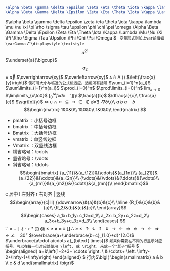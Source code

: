 ```latex
\alpha \beta \gamma \delta \epsilon \zeta \eta \theta \iota \kappa \lambda \mu \nu \xi \pi \rho \sigma \tau \upsilon \phi \chi \psi \omega
\Alpha \Beta \Gamma \Delta \Epsilon \Zeta \Eta \Theta \Iota \Kappa \Lambda \Mu \Nu \Xi \Pi \Rho \Sigma \Tau \Upsilon \Phi \Chi \Psi \Omega
```
$\alpha \beta \gamma \delta \epsilon \zeta \eta \theta \iota \kappa \lambda \mu \nu \xi \pi \rho \sigma \tau \upsilon \phi \chi \psi \omega \Alpha \Beta \Gamma \Delta \Epsilon \Zeta \Eta \Theta \Iota \Kappa \Lambda \Mu \Nu \Xi \Pi \Rho \Sigma \Tau \Upsilon \Phi \Chi \Psi \Omega $
` 变量形式则加上var前缀如 \varGamma` $\varGamma$
`\displaystyle` `\textstyle`
$$a^{21}$$
$\underset{a}{\bigcup}$
$$a_2$$
$\pm$
$\vec a$ $\overrightarrow{xy}$ $\overleftarrow{xy}$
$\mathtt{A}$ $\mathbb{A}$ $\mathsf{A}$
$\langle\rangle$
$\left(\frac{x}{y}\right)$ `使符号大小与临近的公式相适应，适用所有括号`
$\sum_{i=1}^n{a_i}$
$\sum\limits_{i=1}^n{a_i}$
$\prod_{i=0}^n$
$\prod\limits_{i=0}^n$
$\lim_{x\to0}$
$\lim\limits_{x\to0}$
$\int_0^\infty{fxdx}\quad\prime\iint\oint$
$\frac{a}{b}$
$\dfrac{a}{c}\ \tfrac{a}{c}$
$\sqrt[x]{y}$
$\infty \cup \cap \subset \subseteq \supset \in \notin \varnothing \forall \exists \lnot \nabla \partial \bigvee \bigwedge$ 
$a\ b$
$a\quad b$
$$\begin{matrix}
1&0&0\\
1&0&0\\
1&0&0\\
\end{matrix}
$$
* pmatrix ：小括号边框
* bmatrix ：中括号边框
* Bmatrix ：大括号边框
* vmatrix ：单竖线边框
* Vmatrix ：双竖线边框
* 横省略号：\cdots
* 竖省略号：\vdots
* 斜省略号：\ddots
$$\begin{bmatrix}
{a_{11}}&{a_{12}}&{\cdots}&{a_{1n}}\\
{a_{21}}&{a_{22}}&{\cdots}&{a_{2n}}\\
{\vdots}&{\vdots}&{\ddots}&{\vdots}\\
{a_{m1}}&{a_{m2}}&{\cdots}&{a_{mn}}\\
\end{bmatrix}$$

c 居中 l 左对齐 r 右对齐 | 竖线
$$\begin{array}{c|lll}
{\downarrow}&{a}&{b}&{c}\\
\hline
{R_1}&{c}&{b}&{a}\\
{R_2}&{b}&{c}&{c}\\
\end{array}$$
$$\begin{cases}
a_1x+b_1y+c_1z=d_1\\
a_2x+b_2y+c_2z=d_2\\
a_3x+b_3y+c_3z=d_3\\
\end{cases}
$$
$\because\ \times\ \div\ \mid\ \nmid\ \cdot\ \circ\ \ast\ \bigodot\ \bigotimes\ \leq\ \geq\ \neq\ \approx\ \equiv\ \coprod\ \therefore\ \geqslant\ \leqslant$
$\uparrow\downarrow\Uparrow\Downarrow\rightarrow\leftarrow\Rightarrow\Leftarrow\longrightarrow\longleftarrow\Longrightarrow\Longleftarrow$
$\angle\quad30^\circ$
$\overbrace{a+\underbrace{b+c}_{1.0}+d}^{2.0}$
$\underbrace{a\cdot a\cdots a}_{b\text{ times}}$
`如果你需要在不同的行显示对应括号，可以在每一行对应处使用 \left. 或 \right. 来放一个"影子"括号`
$
\begin{aligned}
a=&\left(1+2+3+  \cdots \right. \\
& \cdots+ \left. \infty-2+\infty-1+\infty\right)
\end{aligned}
$
行内$\bigl( \begin{smallmatrix} a & b \\ c & d \end{smallmatrix} \bigr)$ 